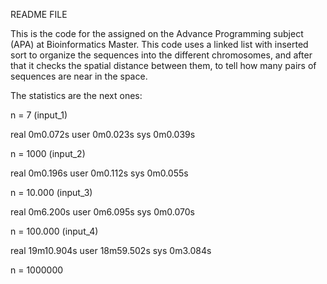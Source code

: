 README FILE

This is the code for the assigned on the Advance Programming subject (APA) at Bioinformatics Master.
This code uses a linked list with inserted sort to organize the sequences into the different chromosomes, and after that it checks the spatial distance between them, to tell how many pairs of sequences are near in the space.

The statistics are the next ones:

n = 7 (input_1)

real	0m0.072s
user	0m0.023s
sys	0m0.039s

n = 1000 (input_2)

real	0m0.196s
user	0m0.112s
sys	0m0.055s

n = 10.000 (input_3)

real	0m6.200s
user	0m6.095s
sys	0m0.070s


n = 100.000 (input_4)

real	19m10.904s
user	18m59.502s
sys	0m3.084s

n = 1000000


